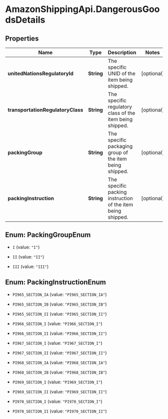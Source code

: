 # AmazonShippingApi.DangerousGoodsDetails

## Properties

Name | Type | Description | Notes
------------ | ------------- | ------------- | -------------
**unitedNationsRegulatoryId** | **String** | The specific UNID of the item being shipped. | [optional] 
**transportationRegulatoryClass** | **String** | The specific regulatory class  of the item being shipped. | [optional] 
**packingGroup** | **String** | The specific packaging group of the item being shipped. | [optional] 
**packingInstruction** | **String** | The specific packing instruction of the item being shipped. | [optional] 



## Enum: PackingGroupEnum


* `I` (value: `"I"`)

* `II` (value: `"II"`)

* `III` (value: `"III"`)





## Enum: PackingInstructionEnum


* `PI965_SECTION_IA` (value: `"PI965_SECTION_IA"`)

* `PI965_SECTION_IB` (value: `"PI965_SECTION_IB"`)

* `PI965_SECTION_II` (value: `"PI965_SECTION_II"`)

* `PI966_SECTION_I` (value: `"PI966_SECTION_I"`)

* `PI966_SECTION_II` (value: `"PI966_SECTION_II"`)

* `PI967_SECTION_I` (value: `"PI967_SECTION_I"`)

* `PI967_SECTION_II` (value: `"PI967_SECTION_II"`)

* `PI968_SECTION_IA` (value: `"PI968_SECTION_IA"`)

* `PI968_SECTION_IB` (value: `"PI968_SECTION_IB"`)

* `PI969_SECTION_I` (value: `"PI969_SECTION_I"`)

* `PI969_SECTION_II` (value: `"PI969_SECTION_II"`)

* `PI970_SECTION_I` (value: `"PI970_SECTION_I"`)

* `PI970_SECTION_II` (value: `"PI970_SECTION_II"`)




